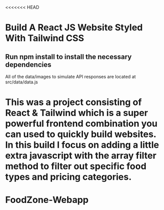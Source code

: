 <<<<<<< HEAD



# Build A React JS Website Styled With Tailwind CSS

## Run npm install to install the necessary dependencies

 All of the data/images to simulate API responses are located at src/data/data.js

This was a  project consisting of React & Tailwind which is a super powerful frontend combination you can used to quickly build websites. In this build I focus on adding a little extra javascript with the array filter method to filter out specific food types and pricing categories.
=======
# FoodZone-Webapp

